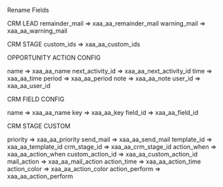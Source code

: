 Rename Fields 

CRM LEAD
remainder_mail  => xaa_aa_remainder_mail
warning_mail    => xaa_aa_warning_mail

CRM STAGE
custom_ids      => xaa_aa_custom_ids

OPPORTUNITY ACTION CONFIG

name             => xaa_aa_name
next_activity_id => xaa_aa_next_activity_id
time             => xaa_aa_time
period           => xaa_aa_period
note             => xaa_aa_note
user_id          => xaa_aa_user_id

CRM FIELD CONFIG

name             => xaa_aa_name
key              => xaa_aa_key
field_id         => xaa_aa_field_id

CRM STAGE CUSTOM

priority         => xaa_aa_priority
send_mail        => xaa_aa_send_mail
template_id      => xaa_aa_template_id
crm_stage_id     => xaa_aa_crm_stage_id
action_when      => xaa_aa_action_when
custom_action_id => xaa_aa_custom_action_id
mail_action      => xaa_aa_mail_action
action_time      => xaa_aa_action_time
action_color     => xaa_aa_action_color
action_perform   => xaa_aa_action_perform
 